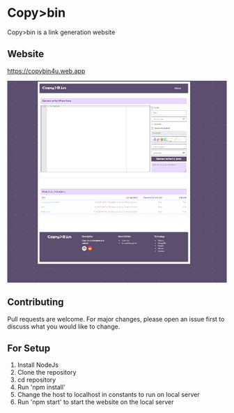 # Copy>bin

Copy>bin is a link generation website

## Website

https://copybin4u.web.app


![Screenshot](Capture.PNG)


## Contributing
Pull requests are welcome. For major changes, please open an issue first to discuss what you would like to change.


## For Setup
1. Install NodeJs
2. Clone the repository
3. cd repository
4. Run 'npm install'
5. Change the host to localhost in constants to run on local server
5. Run 'npm start' to start the website on the local server
